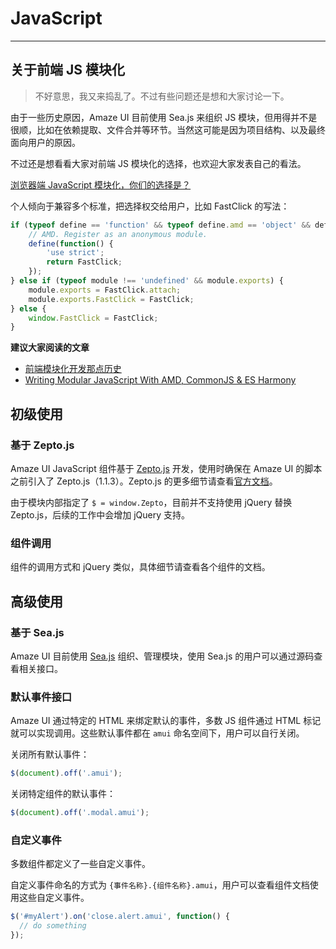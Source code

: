 # JavaScript
---

## 关于前端 JS 模块化

> 不好意思，我又来捣乱了。不过有些问题还是想和大家讨论一下。

由于一些历史原因，Amaze UI 目前使用 Sea.js 来组织 JS 模块，但用得并不是很顺，比如在依赖提取、文件合并等环节。当然这可能是因为项目结构、以及最终面向用户的原因。

不过还是想看看大家对前端 JS 模块化的选择，也欢迎大家发表自己的看法。

<script type="text/javascript" charset="utf-8" src="http://static.polldaddy.com/p/8231710.js"></script>
<noscript><a href="http://polldaddy.com/poll/8231710/">浏览器端 JavaScript 模块化，你们的选择是？</a></noscript>

个人倾向于兼容多个标准，把选择权交给用户，比如 FastClick 的写法：

```javascript
if (typeof define == 'function' && typeof define.amd == 'object' && define.amd) {
	// AMD. Register as an anonymous module.
	define(function() {
		'use strict';
		return FastClick;
	});
} else if (typeof module !== 'undefined' && module.exports) {
	module.exports = FastClick.attach;
	module.exports.FastClick = FastClick;
} else {
	window.FastClick = FastClick;
}
```

__建议大家阅读的文章__

* [前端模块化开发那点历史](https://github.com/seajs/seajs/issues/588)
* [Writing Modular JavaScript With AMD, CommonJS & ES Harmony](http://addyosmani.com/writing-modular-js/)

## 初级使用

### 基于 Zepto.js

Amaze UI JavaScript 组件基于 [Zepto.js](http://zeptojs.com/) 开发，使用时确保在 Amaze UI 的脚本之前引入了 Zepto.js（1.1.3）。Zepto.js 的更多细节请查看[官方文档](http://zeptojs.com/)。

由于模块内部指定了 `$ = window.Zepto`，目前并不支持使用 jQuery 替换 Zepto.js，后续的工作中会增加 jQuery 支持。

### 组件调用

组件的调用方式和 jQuery 类似，具体细节请查看各个组件的文档。

## 高级使用

### 基于 Sea.js

Amaze UI 目前使用 [Sea.js](http://seajs.org/) 组织、管理模块，使用 Sea.js 的用户可以通过源码查看相关接口。

### 默认事件接口

Amaze UI 通过特定的 HTML 来绑定默认的事件，多数 JS 组件通过 HTML 标记就可以实现调用。这些默认事件都在 `amui` 命名空间下，用户可以自行关闭。

关闭所有默认事件：

```javascript
$(document).off('.amui');
```

关闭特定组件的默认事件：

```javascript
$(document).off('.modal.amui');
```

### 自定义事件

多数组件都定义了一些自定义事件。

自定义事件命名的方式为 `{事件名称}.{组件名称}.amui`，用户可以查看组件文档使用这些自定义事件。

```javascript
$('#myAlert').on('close.alert.amui', function() {
  // do something
});
```

